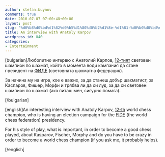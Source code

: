 ```yaml
---
author: stefan.buynov
comments: true
date: 2010-07-07 07:00:48+00:00
layout: post
slug: '%d0%b8%d0%bd%d1%82%d0%b5%d1%80%d0%b2%d1%8e-%d1%81-%d0%b0%d0%bd%d0%b0%d1%82%d0%be%d0%bb%d0%b8%d0%b9-%d0%ba%d0%b0%d1%80%d0%bf%d0%be%d0%b2'
title: An interview with Anatoly Karpov
wordpress_id: 840
categories:
- Entertainment
---
```


[bulgarian]Любопитно интервю с Анатолий Карпов, [12-тият](http://en.wikipedia.org/wiki/World_Chess_Championship#Undisputed_world_champions_1886.E2.80.931993) световен шампион по шахмат, който в момента води кампания да стане президент на [ФИДЕ](http://www.fide.com/) (световната шахматна федерация).





За начина му на игра, кое е важно, за да станеш добър шахматист, за Каспаров, Фишер, Морфи и трябва ли да си луд, за да си световен шампион по шахмат (ако питаш мен, сигурно помага).









[/bulgarian]

[english]An interesting interview with Anatoly Karpov, [12-th](http://en.wikipedia.org/wiki/World_Chess_Championship#Undisputed_world_champions_1886.E2.80.931993) world chess champion, who is having an election campaign for the [FIDE](http://www.fide.com/) (the world chess federation) presidency.

For his style of play, what is important, in order to become a good chess played, about Kasparov, Fischer, Morphy and do you have to be crazy in order to become a world chess champion (if you ask me, it probably helps).








[/english]
